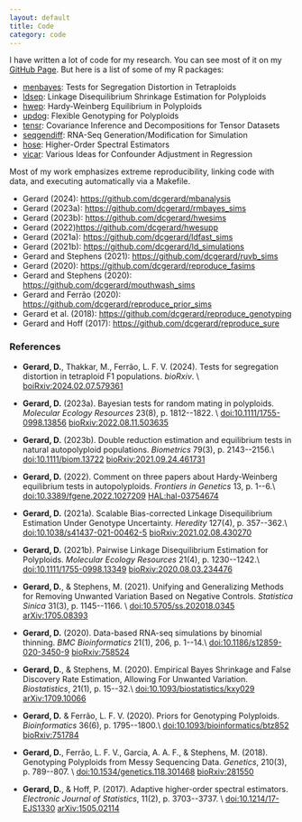 ```yaml
---
layout: default
title: Code
category: code
---
```


I have written a lot of code for my research. You can see most of it on my [GitHub Page](https://github.com/dcgerard). But here is a list of some of my R packages:

- [menbayes](https://github.com/dcgerard/menbayes): Tests for Segregation Distortion in Tetraploids
- [ldsep](https://cran.r-project.org/package=ldsep): Linkage Disequilibrium Shrinkage Estimation for Polyploids
- [hwep](https://cran.r-project.org/package=hwep): Hardy-Weinberg Equilibrium in Polyploids
- [updog](https://cran.r-project.org/package=updog): Flexible Genotyping for Polyploids
- [tensr](https://cran.r-project.org/package=tensr): Covariance Inference and Decompositions for Tensor Datasets
- [seqgendiff](https://cran.r-project.org/package=seqgendiff): RNA-Seq Generation/Modification for Simulation
- [hose](https://github.com/dcgerard/hose): Higher-Order Spectral Estimators
- [vicar](https://github.com/dcgerard/vicar): Various Ideas for Confounder Adjustment in Regression

Most of my work emphasizes extreme reproducibility, linking code with
data, and executing automatically via a Makefile.

- Gerard (2024): <https://github.com/dcgerard/mbanalysis>
- Gerard (2023a): <https://github.com/dcgerard/rmbayes_sims>
- Gerard (2023b): <https://github.com/dcgerard/hwesims>
- Gerard (2022)<https://github.com/dcgerard/hwesupp>
- Gerard (2021a): <https://github.com/dcgerard/ldfast_sims>
- Gerard (2021b): <https://github.com/dcgerard/ld_simulations>
- Gerard and Stephens (2021): <https://github.com/dcgerard/ruvb_sims>
- Gerard (2020): <https://github.com/dcgerard/reproduce_fasims>
- Gerard and Stephens (2020): <https://github.com/dcgerard/mouthwash_sims>
- Gerard and Ferrão (2020): <https://github.com/dcgerard/reproduce_prior_sims>
- Gerard et al. (2018): <https://github.com/dcgerard/reproduce_genotyping>
- Gerard and Hoff (2017): <https://github.com/dcgerard/reproduce_sure>

### References

- **Gerard, D.**, Thakkar, M., Ferr&atilde;o, L. F. V. (2024). Tests for segregation distortion in tetraploid F1 populations. *bioRxiv*. \\
  [boiRxiv:2024.02.07.579361](https://doi.org/10.1101/2024.02.07.579361)

- **Gerard, D.** (2023a). Bayesian tests for random mating in polyploids. *Molecular Ecology Resources* 23(8), p. 1812--1822. \\
  [doi:10.1111/1755-0998.13856](https://doi.org/10.1111/1755-0998.13856)
  [bioRxiv:2022.08.11.503635](https://doi.org/10.1101/2022.08.11.503635)

- **Gerard, D.** (2023b). Double reduction estimation and equilibrium tests in natural autopolyploid populations. *Biometrics* 79(3), p. 2143--2156.\\
  [doi:10.1111/biom.13722](https://doi.org/10.1111/biom.13722)
  [bioRxiv:2021.09.24.461731](https://doi.org/10.1101/2021.09.24.461731)

- **Gerard, D.** (2022). Comment on three papers about Hardy-Weinberg equilibrium tests in autopolyploids. *Frontiers in Genetics* 13, p. 1--6.\\
  [doi:10.3389/fgene.2022.1027209](https://doi.org/10.3389/fgene.2022.1027209)
  [HAL:hal-03754674](https://hal.archives-ouvertes.fr/hal-03754674)

- **Gerard, D.** (2021a). Scalable Bias-corrected Linkage
  Disequilibrium Estimation Under Genotype
  Uncertainty. *Heredity* 127(4), p. 357--362.\\  
  [doi:10.1038/s41437-021-00462-5](https://doi.org/10.1038/s41437-021-00462-5)
  [bioRxiv:2021.02.08.430270](https://doi.org/10.1101/2021.02.08.430270)

- **Gerard, D.** (2021b). Pairwise Linkage Disequilibrium Estimation for Polyploids. *Molecular Ecology Resources* 21(4), p. 1230--1242.\\
  [doi:10.1111/1755-0998.13349](https://doi.org/10.1111/1755-0998.13349)
  [bioRxiv:2020.08.03.234476](https://doi.org/10.1101/2020.08.03.234476)

- **Gerard, D.**, & Stephens, M. (2021). Unifying and
  Generalizing Methods for Removing Unwanted Variation Based on
  Negative Controls. *Statistica Sinica* 31(3), p. 1145--1166. \\
  [doi:10.5705/ss.202018.0345](https://doi.org/10.5705/ss.202018.0345)
  [arXiv:1705.08393](https://doi.org/10.48550/arXiv.1705.08393)

- **Gerard, D.** (2020). Data-based RNA-seq simulations by
  binomial thinning. *BMC Bioinformatics* 21(1), 206, p. 1--14.\\
  [doi:10.1186/s12859-020-3450-9](https://doi.org/10.1186/s12859-020-3450-9)
  [bioRxiv:758524](https://doi.org/10.1101/758524)

- **Gerard, D.**, & Stephens, M. (2020). Empirical Bayes
  Shrinkage and False Discovery Rate Estimation, Allowing For Unwanted
  Variation. *Biostatistics*, 21(1), p. 15--32.\\
  [doi:10.1093/biostatistics/kxy029](https://doi.org/10.1093/biostatistics/kxy029)
  [arXiv:1709.10066](https://doi.org/10.48550/arXiv.1709.10066)

- **Gerard, D.** & Ferr&atilde;o, L. F. V. (2020). Priors for
  Genotyping Polyploids. *Bioinformatics* 36(6), p. 1795--1800.\\
  [doi:10.1093/bioinformatics/btz852](https://doi.org/10.1093/bioinformatics/btz852)
  [bioRxiv:751784](https://doi.org/10.1101/751784)

- **Gerard, D.**, Ferr&atilde;o, L. F. V., Garcia, A. A. F., &
  Stephens, M. (2018). Genotyping Polyploids from Messy Sequencing
  Data. *Genetics*, 210(3), p. 789--807. \\
  [doi:10.1534/genetics.118.301468](https://doi.org/10.1534/genetics.118.301468)
  [bioRxiv:281550](https://doi.org/10.1101/281550)

- **Gerard, D.**, & Hoff, P. (2017). Adaptive higher-order
  spectral estimators. *Electronic Journal of Statistics*, 11(2),
  p. 3703--3737. \\
  [doi:10.1214/17-EJS1330](https://doi.org/10.1214/17-EJS1330)
  [arXiv:1505.02114](https://doi.org/10.48550/arXiv.1505.02114)




